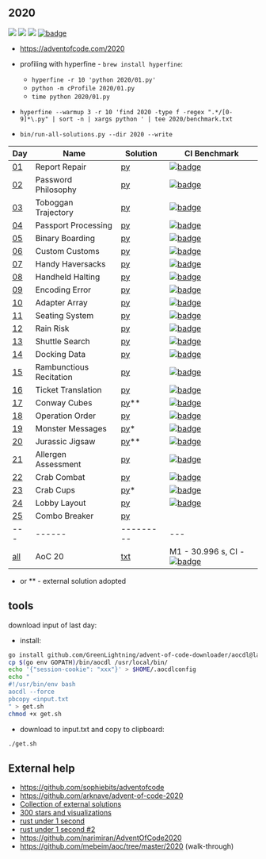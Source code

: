 ## 2020

![](https://img.shields.io/badge/stars%20⭐-45-yellow)
![](https://img.shields.io/badge/days%20completed-22-red)
![](https://img.shields.io/badge/day%20📅-25-blue)
[![badge](https://img.shields.io/endpoint?url=https://gist.githubusercontent.com/EvgeniGordeev/13c6cac3c39702cdcb9cc169b66c3210/raw/runtime-badge-2020-all.json)](https://github.com/EvgeniGordeev/adventofcode/actions/workflows/ci2020.yaml)

* https://adventofcode.com/2020

* profiling with hyperfine - `brew install hyperfine`:
    * ```hyperfine -r 10 'python 2020/01.py'```
    * ```python -m cProfile 2020/01.py```
    * ```time python 2020/01.py```
 
* ```hyperfine --warmup 3 -r 10 'find 2020 -type f -regex ".*/[0-9]*\.py" | sort -n | xargs python ' | tee 2020/benchmark.txt```
* ```bin/run-all-solutions.py --dir 2020 --write```

| Day                                         | Name                    | Solution                      | CI Benchmark                                                                                                                                                                                                                                                     |
|---------------------------------------------|-------------------------|-------------------------------|------------------------------------------------------------------------------------------------------------------------------------------------------------------------------------------------------------------------------------------------------------------|
| [01](https://adventofcode.com/2020/day/1)   | Report Repair           | [py](2020/01.py)              | [![badge](https://img.shields.io/endpoint?url=https://gist.githubusercontent.com/EvgeniGordeev/13c6cac3c39702cdcb9cc169b66c3210/raw/runtime-badge-2020-01.json)](https://github.com/EvgeniGordeev/adventofcode/actions/workflows/ci2020.yaml)                    |
| [02](https://adventofcode.com/2020/day/2)   | Password Philosophy     | [py](2020/02.py)              | [![badge](https://img.shields.io/endpoint?url=https://gist.githubusercontent.com/EvgeniGordeev/13c6cac3c39702cdcb9cc169b66c3210/raw/runtime-badge-2020-02.json)](https://github.com/EvgeniGordeev/adventofcode/actions/workflows/ci2020.yaml)                    |
| [03](https://adventofcode.com/2020/day/3)   | Toboggan Trajectory     | [py](2020/03.py)              | [![badge](https://img.shields.io/endpoint?url=https://gist.githubusercontent.com/EvgeniGordeev/13c6cac3c39702cdcb9cc169b66c3210/raw/runtime-badge-2020-03.json)](https://github.com/EvgeniGordeev/adventofcode/actions/workflows/ci2020.yaml)                    |
| [04](https://adventofcode.com/2020/day/4)   | Passport Processing     | [py](2020/04.py)              | [![badge](https://img.shields.io/endpoint?url=https://gist.githubusercontent.com/EvgeniGordeev/13c6cac3c39702cdcb9cc169b66c3210/raw/runtime-badge-2020-04.json)](https://github.com/EvgeniGordeev/adventofcode/actions/workflows/ci2020.yaml)                    |
| [05](https://adventofcode.com/2020/day/5)   | Binary Boarding         | [py](2020/05.py)              | [![badge](https://img.shields.io/endpoint?url=https://gist.githubusercontent.com/EvgeniGordeev/13c6cac3c39702cdcb9cc169b66c3210/raw/runtime-badge-2020-05.json)](https://github.com/EvgeniGordeev/adventofcode/actions/workflows/ci2020.yaml)                    |
| [06](https://adventofcode.com/2020/day/6)   | Custom Customs          | [py](2020/06.py)              | [![badge](https://img.shields.io/endpoint?url=https://gist.githubusercontent.com/EvgeniGordeev/13c6cac3c39702cdcb9cc169b66c3210/raw/runtime-badge-2020-06.json)](https://github.com/EvgeniGordeev/adventofcode/actions/workflows/ci2020.yaml)                    |
| [07](https://adventofcode.com/2020/day/7)   | Handy Haversacks        | [py](2020/07.py)              | [![badge](https://img.shields.io/endpoint?url=https://gist.githubusercontent.com/EvgeniGordeev/13c6cac3c39702cdcb9cc169b66c3210/raw/runtime-badge-2020-07.json)](https://github.com/EvgeniGordeev/adventofcode/actions/workflows/ci2020.yaml)                    |
| [08](https://adventofcode.com/2020/day/8)   | Handheld Halting        | [py](2020/08.py)              | [![badge](https://img.shields.io/endpoint?url=https://gist.githubusercontent.com/EvgeniGordeev/13c6cac3c39702cdcb9cc169b66c3210/raw/runtime-badge-2020-08.json)](https://github.com/EvgeniGordeev/adventofcode/actions/workflows/ci2020.yaml)                    |
| [09](https://adventofcode.com/2020/day/9)   | Encoding Error          | [py](2020/09.py)              | [![badge](https://img.shields.io/endpoint?url=https://gist.githubusercontent.com/EvgeniGordeev/13c6cac3c39702cdcb9cc169b66c3210/raw/runtime-badge-2020-09.json)](https://github.com/EvgeniGordeev/adventofcode/actions/workflows/ci2020.yaml)                    |
| [10](https://adventofcode.com/2020/day/10)  | Adapter Array           | [py](2020/10.py)              | [![badge](https://img.shields.io/endpoint?url=https://gist.githubusercontent.com/EvgeniGordeev/13c6cac3c39702cdcb9cc169b66c3210/raw/runtime-badge-2020-10.json)](https://github.com/EvgeniGordeev/adventofcode/actions/workflows/ci2020.yaml)                    |
| [11](https://adventofcode.com/2020/day/11)  | Seating System          | [py](2020/11.py)              | [![badge](https://img.shields.io/endpoint?url=https://gist.githubusercontent.com/EvgeniGordeev/13c6cac3c39702cdcb9cc169b66c3210/raw/runtime-badge-2020-11.json)](https://github.com/EvgeniGordeev/adventofcode/actions/workflows/ci2020.yaml)                    |
| [12](https://adventofcode.com/2020/day/12)  | Rain Risk               | [py](2020/12.py)              | [![badge](https://img.shields.io/endpoint?url=https://gist.githubusercontent.com/EvgeniGordeev/13c6cac3c39702cdcb9cc169b66c3210/raw/runtime-badge-2020-12.json)](https://github.com/EvgeniGordeev/adventofcode/actions/workflows/ci2020.yaml)                    |
| [13](https://adventofcode.com/2020/day/13)  | Shuttle Search          | [py](2020/13.py)              | [![badge](https://img.shields.io/endpoint?url=https://gist.githubusercontent.com/EvgeniGordeev/13c6cac3c39702cdcb9cc169b66c3210/raw/runtime-badge-2020-13.json)](https://github.com/EvgeniGordeev/adventofcode/actions/workflows/ci2020.yaml)                    |
| [14](https://adventofcode.com/2020/day/14)  | Docking Data            | [py](2020/14.py)              | [![badge](https://img.shields.io/endpoint?url=https://gist.githubusercontent.com/EvgeniGordeev/13c6cac3c39702cdcb9cc169b66c3210/raw/runtime-badge-2020-14.json)](https://github.com/EvgeniGordeev/adventofcode/actions/workflows/ci2020.yaml)                    |
| [15](https://adventofcode.com/2020/day/15)  | Rambunctious Recitation | [py](2020/15.py)              | [![badge](https://img.shields.io/endpoint?url=https://gist.githubusercontent.com/EvgeniGordeev/13c6cac3c39702cdcb9cc169b66c3210/raw/runtime-badge-2020-15.json)](https://github.com/EvgeniGordeev/adventofcode/actions/workflows/ci2020.yaml)                    |
| [16](https://adventofcode.com/2020/day/16)  | Ticket Translation      | [py](2020/16.py)              | [![badge](https://img.shields.io/endpoint?url=https://gist.githubusercontent.com/EvgeniGordeev/13c6cac3c39702cdcb9cc169b66c3210/raw/runtime-badge-2020-16.json)](https://github.com/EvgeniGordeev/adventofcode/actions/workflows/ci2020.yaml)                    |
| [17](https://adventofcode.com/2020/day/17)  | Conway Cubes            | [py](2020/17.py)**            | [![badge](https://img.shields.io/endpoint?url=https://gist.githubusercontent.com/EvgeniGordeev/13c6cac3c39702cdcb9cc169b66c3210/raw/runtime-badge-2020-17.json)](https://github.com/EvgeniGordeev/adventofcode/actions/workflows/ci2020.yaml)                    |
| [18](https://adventofcode.com/2020/day/18)  | Operation Order         | [py](2020/18.py)              | [![badge](https://img.shields.io/endpoint?url=https://gist.githubusercontent.com/EvgeniGordeev/13c6cac3c39702cdcb9cc169b66c3210/raw/runtime-badge-2020-18.json)](https://github.com/EvgeniGordeev/adventofcode/actions/workflows/ci2020.yaml)                    |
| [19](https://adventofcode.com/2020/day/19)  | Monster Messages        | [py](2020/19.py)*             | [![badge](https://img.shields.io/endpoint?url=https://gist.githubusercontent.com/EvgeniGordeev/13c6cac3c39702cdcb9cc169b66c3210/raw/runtime-badge-2020-19.json)](https://github.com/EvgeniGordeev/adventofcode/actions/workflows/ci2020.yaml)                    |
| [20](https://adventofcode.com/2020/day/20)  | Jurassic Jigsaw         | [py](2020/20.py)**            | [![badge](https://img.shields.io/endpoint?url=https://gist.githubusercontent.com/EvgeniGordeev/13c6cac3c39702cdcb9cc169b66c3210/raw/runtime-badge-2020-20.json)](https://github.com/EvgeniGordeev/adventofcode/actions/workflows/ci2020.yaml)                    |
| [21](https://adventofcode.com/2020/day/21)  | Allergen Assessment     | [py](2020/21.py)              | [![badge](https://img.shields.io/endpoint?url=https://gist.githubusercontent.com/EvgeniGordeev/13c6cac3c39702cdcb9cc169b66c3210/raw/runtime-badge-2020-21.json)](https://github.com/EvgeniGordeev/adventofcode/actions/workflows/ci2020.yaml)                    |
| [22](https://adventofcode.com/2020/day/22)  | Crab Combat             | [py](2020/22.py)              | [![badge](https://img.shields.io/endpoint?url=https://gist.githubusercontent.com/EvgeniGordeev/13c6cac3c39702cdcb9cc169b66c3210/raw/runtime-badge-2020-22.json)](https://github.com/EvgeniGordeev/adventofcode/actions/workflows/ci2020.yaml)                    |
| [23](https://adventofcode.com/2020/day/23)  | Crab Cups               | [py](2020/23.py)*             | [![badge](https://img.shields.io/endpoint?url=https://gist.githubusercontent.com/EvgeniGordeev/13c6cac3c39702cdcb9cc169b66c3210/raw/runtime-badge-2020-23.json)](https://github.com/EvgeniGordeev/adventofcode/actions/workflows/ci2020.yaml)                    |
| [24](https://adventofcode.com/2020/day/24)  | Lobby Layout            | [py](2020/24.py)              | [![badge](https://img.shields.io/endpoint?url=https://gist.githubusercontent.com/EvgeniGordeev/13c6cac3c39702cdcb9cc169b66c3210/raw/runtime-badge-2020-24.json)](https://github.com/EvgeniGordeev/adventofcode/actions/workflows/ci2020.yaml)                    |
| [25](https://adventofcode.com/2020/day/25)  | Combo Breaker           | [py](2020/25.py)              |                                                                                                                                                                                                                                                                  |
| ---                                         | ------                  | ---------                     | ---                                                                                                                                                                                                                                                              |
| [all](https://adventofcode.com/2020)        | AoC 20                  | [txt](2020/answers.txt)       | M1 - 30.996 s, CI - [![badge](https://img.shields.io/endpoint?url=https://gist.githubusercontent.com/EvgeniGordeev/13c6cac3c39702cdcb9cc169b66c3210/raw/runtime-badge-2020-all.json)](https://github.com/EvgeniGordeev/adventofcode/actions/workflows/ci2020.yaml) |

* or ** - external solution adopted

## tools

download input of last day:

* install:

```bash
go install github.com/GreenLightning/advent-of-code-downloader/aocdl@latest
cp $(go env GOPATH)/bin/aocdl /usr/local/bin/
echo '{"session-cookie": "xxx"}' > $HOME/.aocdlconfig
echo "
#!/usr/bin/env bash
aocdl --force
pbcopy <input.txt
" > get.sh
chmod +x get.sh
```

* download to input.txt and copy to clipboard:

```bash
./get.sh
```

## External help

* https://github.com/sophiebits/adventofcode
* https://github.com/arknave/advent-of-code-2020
* [Collection of external solutions](https://github.com/Bogdanp/awesome-advent-of-code)
* [300 stars and visualizations](https://github.com/surgi1/adventofcode)
* [rust under 1 second](https://timvisee.com/blog/solving-aoc-2020-in-under-a-second/)
* [rust under 1 second #2](https://www.forrestthewoods.com/blog/solving-advent-of-code-in-under-a-second/)
* https://github.com/narimiran/AdventOfCode2020
* https://github.com/mebeim/aoc/tree/master/2020 (walk-through)
